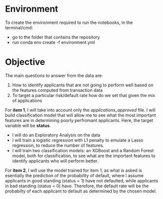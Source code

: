 # Environment
To create the environment required to run the notebooks, in the terminal/cmd: 
- go to the folder that contains the repository
- run conda env create -f environment.yml

# Objective 

The main questions to answer from the data are:
1. How to identify applicants that are not going to perform well based on the features computed from transaction data
2. To target a particular risk/default rate how do we set that given the mix of applications

For **item 1**, I will take into account only the *applications_approved* file. I will build classification model that will allow me to see what the most important features are in determining poorly perfromant applicants. Here, the target variable will be **status**.

- I will do an Exploratory Analysis on the data
- I will train a logistic regression with L1 penalty to emulate a Lasso regression, to reduce the number of features. 
- I will train two classification models: an XGBoost and a Random Forest model, both for classification, to see what are the important features to identify applicants who will perform better. 

For **item 2**, I will use the model trained for item 1, as what is asked is esentially the prediction of the probability of default, where I assume applicants in good standing (status = 1) have not defaulted, while applicants in bad standing (status = 0) have. Therefore, the default rate will be the probabilty of each applicant to default as determined by the chosen model.    

